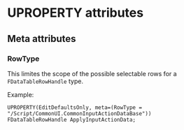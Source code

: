 # UPROPERTY attributes

## Meta attributes

### RowType
This limites the scope of the possible selectable rows for a `FDataTableRowHandle` type.

Example: 
```
UPROPERTY(EditDefaultsOnly, meta=(RowType = "/Script/CommonUI.CommonInputActionDataBase"))
FDataTableRowHandle ApplyInputActionData;
```
